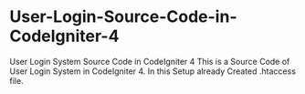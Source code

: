 # User-Login-Source-Code-in-CodeIgniter-4
 User Login System Source Code in CodeIgniter 4
This is a Source Code of User Login System in CodeIgniter 4.
In this Setup already Created .htaccess file.